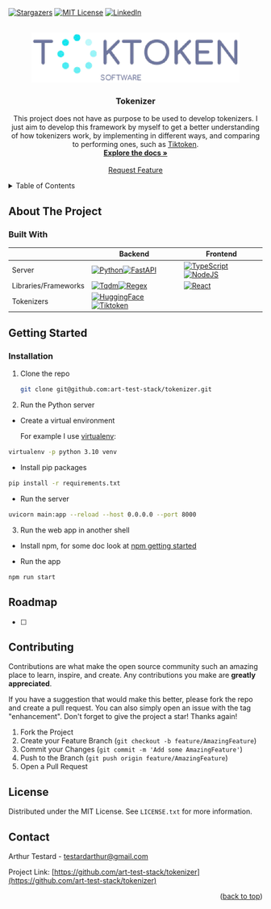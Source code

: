 <!-- Template source: See: https://github.com/othneildrew/Best-README-Template -->
<a id="readme-top"></a>

[![Stargazers][stars-shield]][stars-url]
[![MIT License][license-shield]][license-url]
[![LinkedIn][linkedin-shield]](https://www.linkedin.com/in/arthur-testard/)


<!-- PROJECT LOGO -->
<br />
<div align="center">
  <a href="https://github.com/art-test-stack/tokenizer">
    <img src="rsc/logo.jpg" alt="Logo" height="100">
  </a>

<h3 align="center">Tokenizer</h3>

  <p align="center">
    This project does not have as purpose to be used to develop tokenizers. I just aim to develop this framework by myself to get a better understanding of how tokenizers work, by implementing in different ways, and comparing to performing ones, such as <a href="https://github.com/openai/tiktoken">Tiktoken</a>.
    <br />
    <a href="https://github.com/art-test-stack/tokenizer"><strong>Explore the docs »</strong></a>
    <br />
    <br />
    <a href="https://github.com/art-test-stack/tokenizer/issues/new?labels=enhancement&template=feature-request---.md">Request Feature</a>
  </p>
</div>



<!-- TABLE OF CONTENTS -->
<details>
  <summary>Table of Contents</summary>
  <ol>
    <li>
      <a href="#about-the-project">About The Project</a>
      <ul>
        <!-- <li><a href="#the-implementation">The implementation</a></li> -->
        <li><a href="#built-with">Built With</a></li>
      </ul>
    </li>
    <li>
      <a href="#getting-started">Getting Started</a>
      <ul>
        <li><a href="#installation">Installation</a></li>
        <!-- <li><a href="#create-a-dataset">Create a dataset</a></li>
        <li><a href="#create-a-model">Create a model</a></li>
        <li><a href="#train-the-model">Train the model</a></li> -->
      </ul>
    </li>
    <li><a href="#usage">Usage</a></li>
    <li><a href="#roadmap">Roadmap</a></li>
    <li><a href="#contributing">Contributing</a></li>
    <li><a href="#license">License</a></li>
    <li><a href="#contact">Contact</a></li>
  </ol>
</details>



<!-- ABOUT THE PROJECT -->
## About The Project

<!-- ### The implementation-->

### Built With

||Backend|Frontend|
|-|-|-|
|Server|[![Python][Python]][Python-url][![FastAPI][FastAPI]][FastAPI-url]|[![TypeScript][TypeScript]][TypeScript-url][![NodeJS][NodeJS]][NodeJS-url]
|Libraries/Frameworks|[![Tqdm][Tqdm]][Tqdm-url][![Regex][Regex]][Regex-url]|[![React][React]][React-url]|
|Tokenizers|[![HuggingFace][HuggingFace]][HuggingFace-url][![Tiktoken][Tiktoken]][Tiktoken-url]|



<!-- GETTING STARTED -->
## Getting Started

### Installation

1. Clone the repo
   ```sh
   git clone git@github.com:art-test-stack/tokenizer.git
   ```
2. Run the Python server

  - Create a virtual environment
    
    For example I use [virtualenv](https://virtualenv.pypa.io/en/latest/):
   ```sh
   virtualenv -p python 3.10 venv
   ```
  
  - Install pip packages
   ```sh
   pip install -r requirements.txt
   ```
  
  - Run the server
  <!-- ```sh
  python main.py
  ``` -->
  ```sh
  uvicorn main:app --reload --host 0.0.0.0 --port 8000
  ```
3. Run the web app in another shell

  - Install npm, for some doc look at [npm getting started](https://docs.npmjs.com/)

  - Run the app
  ```sh
  npm run start
  ```


<!-- ## Usage

This framework permits to easily create a neural network without coding, and to train it on any data. So, anyone who want to create a neural network but don't know how to code can use it as a first step to see how neural nets work !

However, I don't recommand it it's better to code lol.
 -->


<!-- ROADMAP -->
## Roadmap

- [ ] 

<!-- See the [open issues](https://github.com/art-test-stack/tokenizer/issues) for a full list of proposed features (and known issues). -->

<!-- <p align="right">(<a href="#readme-top">back to top</a>)</p> -->

<!-- CONTRIBUTING -->
## Contributing

Contributions are what make the open source community such an amazing place to learn, inspire, and create. Any contributions you make are **greatly appreciated**.

If you have a suggestion that would make this better, please fork the repo and create a pull request. You can also simply open an issue with the tag "enhancement".
Don't forget to give the project a star! Thanks again!

1. Fork the Project
2. Create your Feature Branch (`git checkout -b feature/AmazingFeature`)
3. Commit your Changes (`git commit -m 'Add some AmazingFeature'`)
4. Push to the Branch (`git push origin feature/AmazingFeature`)
5. Open a Pull Request

<!-- <p align="right">(<a href="#readme-top">back to top</a>)</p> -->

<!-- LICENSE -->
## License

Distributed under the MIT License. See `LICENSE.txt` for more information.

<!-- <p align="right">(<a href="#readme-top">back to top</a>)</p> -->



<!-- CONTACT -->
## Contact

Arthur Testard - testardarthur@gmail.com

Project Link: [https://github.com/art-test-stack/tokenizer](https://github.com/art-test-stack/tokenizer)

<p align="right">(<a href="#readme-top">back to top</a>)</p>



<!-- MARKDOWN LINKS & IMAGES -->
[contributors-shield]: https://img.shields.io/github/contributors/art-test-stack/tokenizer.svg?style=for-the-badge
[contributors-url]: https://github.com/art-test-stack/tokenizer/graphs/contributors
[forks-shield]: https://img.shields.io/github/forks/art-test-stack/tokenizer.svg?style=for-the-badge
[forks-url]: https://github.com/art-test-stack/tokenizer/network/members
[stars-shield]: https://img.shields.io/github/stars/art-test-stack/tokenizer.svg?style=for-the-badge
[stars-url]: https://github.com/art-test-stack/tokenizer/stargazers
[issues-shield]: https://img.shields.io/github/issues/art-test-stack/tokenizer.svg?style=for-the-badge
[issues-url]: https://github.com/art-test-stack/tokenizer/issues
[license-shield]: https://img.shields.io/github/license/art-test-stack/tokenizer.svg?style=for-the-badge
[license-url]: https://github.com/art-test-stack/tokenizer/blob/master/LICENSE.txt
[linkedin-shield]: https://img.shields.io/badge/-LinkedIn-black.svg?style=for-the-badge&logo=linkedin&colorB=555
[linkedin-url]: https://linkedin.com/in/arthur-testard
[product-screenshot]: images/screenshot.png
[Python]: https://img.shields.io/badge/python-3670A0?style=for-the-badge&logo=python&logoColor=ffdd54
[Python-url]: https://www.python.org/
[TypeScript]: https://img.shields.io/badge/TypeScript-3178C6?style=for-the-badge&logo=typescript&logoColor=white
[TypeScript-url]: https://www.typescriptlang.org/
[NodeJS]: https://img.shields.io/badge/Node.js-339933?style=for-the-badge&logo=node.js&logoColor=white
[NodeJS-url]: https://nodejs.org/en
[FastAPI]: https://img.shields.io/badge/fastapi-%23013243.svg?style=for-the-badge&logo=fastapi&logoColor=white
[FastAPI-url]: https://fastapi.tiangolo.com/
[HuggingFace]: https://img.shields.io/badge/%F0%9F%A4%97%20Hugging%20Face-white?style=for-the-badge
[HuggingFace-url]: https://huggingface.co/docs
[Tiktoken]: https://img.shields.io/badge/tiktoken-20232A?style=for-the-badge&logo=tiktoken&logoColor=61DAFB
[Tiktoken-url]: https://github.com/openai/tiktoken
[React]: https://shields.io/badge/react-black?logo=react&style=for-the-badge
[React-url]: https://react.dev/
[Tqdm]: https://img.shields.io/badge/tqdm-35495E?style=for-the-badge
[Tqdm-url]: https://tqdm.github.io/
[Regex]: https://img.shields.io/badge/regex-35495E?style=for-the-badge
[Regex-url]: https://github.com/mrabarnett/mrab-regex